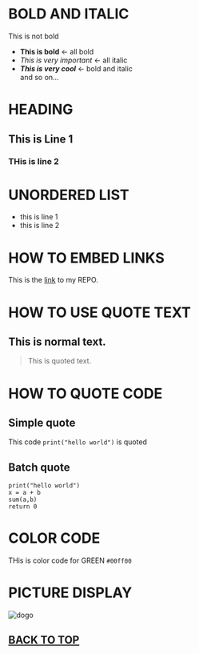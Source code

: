 <a name = "myTop"> </a>
# BOLD AND ITALIC
This is not bold
- **This is bold** <- all bold
- *This is very important* <- all italic
- ***This is very cool*** <- bold and italic<br>
and so on...


# HEADING 
## This is Line 1
### THis is line 2

# UNORDERED LIST
- this is line 1
- this is line 2
  

# HOW TO EMBED LINKS
This is the [link](https://github.com/bhargavdas99?tab=repositories) to my REPO.


# HOW TO USE QUOTE TEXT
 ## This is normal text.
 > This is quoted text.


# HOW TO QUOTE CODE
## Simple quote
  This code `print("hello world")` is quoted
## Batch quote
  ```
  print("hello world")
  x = a + b
  sum(a,b)
  return 0
  ```

# COLOR CODE
THis is color code for GREEN `#00ff00`


# PICTURE DISPLAY
<picture>
<img src="https://www.pawlovetreats.com/cdn/shop/articles/pembroke-welsh-corgi-puppy_600x.jpg?v=1628638716" alt="dogo" />
</picture>

## [BACK TO TOP](#myTop)







